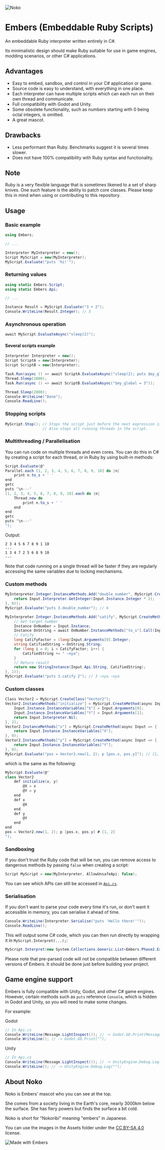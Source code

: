 ![Noko](Assets/Noko.png)

# Embers (Embeddable Ruby Scripts)

An embeddable Ruby interpreter written entirely in C#.

Its minimalistic design should make Ruby suitable for use in game engines, modding scenarios, or other C# applications.

## Advantages
- Easy to embed, sandbox, and control in your C# application or game.
- Source code is easy to understand, with everything in one place.
- Each interpreter can have multiple scripts which can each run on their own thread and communicate.
- Full compatibility with Godot and Unity.
- Some obsolete functionality, such as numbers starting with 0 being octal integers, is omitted.
- A great mascot.

## Drawbacks
- Less performant than Ruby. Benchmarks suggest it is several times slower.
- Does not have 100% compatibility with Ruby syntax and functionality.

## Note
Ruby is a very flexible language that is sometimes likened to a set of sharp knives. One such feature is the ability to patch core classes. Please keep this in mind when using or contributing to this repository.

## Usage
### Basic example
```csharp
using Embers;

// ...

Interpreter MyInterpreter = new();
Script MyScript = new(MyInterpreter);
MyScript.Evaluate("puts 'hi!'");
```
### Returning values
```csharp
using static Embers.Script;
using static Embers.Api;

// ...

Instance Result = MyScript.Evaluate("3 + 2");
Console.WriteLine(Result.Integer); // 5
```
### Asynchronous operation
```csharp
await MyScript.EvaluateAsync("sleep(2)");
```

#### Several scripts example
```csharp
Interpreter Interpreter = new();
Script ScriptA = new(Interpreter);
Script ScriptB = new(Interpreter);

Task.Run(async () => await ScriptA.EvaluateAsync("sleep(2); puts $my_global"));
Thread.Sleep(1000);
Task.Run(async () => await ScriptB.EvaluateAsync("$my_global = 3"));

Thread.Sleep(2000);
Console.WriteLine("Done");
Console.ReadLine();
```

### Stopping scripts
```csharp
MyScript.Stop(); // Stops the script just before the next expression is interpreted.
                 // Also stops all running threads in the script.
```

### Multithreading / Parallelisation
You can run code on multiple threads and even cores. You can do this in C# by creating a script for each thread, or in Ruby by using built-in methods:

```csharp
Script.Evaluate(@"
Parallel.each [1, 2, 3, 4, 5, 6, 7, 8, 9, 10] do |n|
    print n.to_s + ' '
end
getc
puts '\n---'
[1, 2, 3, 4, 5, 6, 7, 8, 9, 10].each do |n|
    Thread.new do
        print n.to_s + ' '
    end
end
getc
puts '\n---'
");
```
Output:
```
2 3 4 5 6 7 8 9 1 10
---
1 3 4 7 2 5 6 8 9 10
---
```

Note that code running on a single thread will be faster if they are regularly accessing the same variables due to locking mechanisms.

### Custom methods
```csharp
MyInterpreter.Integer.InstanceMethods.Add("double_number", MyScript.CreateMethod(async Input => {
    return Input.Interpreter.GetInteger(Input.Instance.Integer * 2);
}, 0));
MyScript.Evaluate("puts 3.double_number"); // 6
```
```csharp
MyInterpreter.Integer.InstanceMethods.Add("catify", MyScript.CreateMethod(async Input => {
    // Get target number
    Instance OnNumber = Input.Instance;
    Instance OnString = await OnNumber.InstanceMethods["to_s"].Call(Input.Script, OnNumber);
    // Catify
    long CatifyFactor = (long)Input.Arguments[0].Integer;
    string CatifiedString = OnString.String;
    for (long i = 0; i < CatifyFactor; i++) {
        CatifiedString += " ~nya";
    }
    // Return result
    return new StringInstance(Input.Api.String, CatifiedString);
}, 1));
MyScript.Evaluate("puts 3.catify 2"); // 3 ~nya ~nya
```
### Custom classes
```csharp
Class Vector2 = MyScript.CreateClass("Vector2");
Vector2.InstanceMethods["initialize"] = MyScript.CreateMethod(async Input => {
    Input.Instance.InstanceVariables["X"] = Input.Arguments[0];
    Input.Instance.InstanceVariables["Y"] = Input.Arguments[1];
    return Input.Interpreter.Nil;
}, 2);
Vector2.InstanceMethods["x"] = MyScript.CreateMethod(async Input => {
    return Input.Instance.InstanceVariables["X"];
}, 0);
Vector2.InstanceMethods["y"] = MyScript.CreateMethod(async Input => {
    return Input.Instance.InstanceVariables["Y"];
}, 0);
MyScript.Evaluate("pos = Vector2.new(1, 2); p [pos.x, pos.y]"); // [1, 2]
```
which is the same as the following:
```csharp
MyScript.Evaluate(@"
class Vector2
    def initialize(x, y)
        @X = x
        @Y = y
    end
    def x
        @X
    end
    def y
        @Y
    end
end
pos = Vector2.new(1, 2); p [pos.x, pos.y] # [1, 2]
");
```
### Sandboxing
If you don't trust the Ruby code that will be run, you can remove access to dangerous methods by passing `false` when creating a script:
```csharp
Script MyScript = new(MyInterpreter, AllowUnsafeApi: false);
```
You can see which APIs can still be accessed in [`Api.cs`](Source/Embers/Api.cs).

### Serialisation
If you don't want to parse your code every time it's run, or don't want it accessible in memory, you can serialise it ahead of time.
```csharp
Console.WriteLine(Interpreter.Serialise("puts 'Hello there!'"));
Console.ReadLine();
```
This will output some C# code, which you can then run directly by wrapping it in `MyScript.Interpret(...);`:
```csharp
MyScript.Interpret(new System.Collections.Generic.List<Embers.Phase2.Expression>() {new Embers.Phase2.MethodCallExpression(new Embers.Phase2.ObjectTokenExpression(new Embers.Phase2.Phase2Token(new DebugLocation(1, 0), Embers.Phase2.Phase2TokenType.LocalVariableOrMethod, "puts", new Embers.Phase1.Phase1Token(new DebugLocation(1, 0), Embers.Phase1.Phase1TokenType.Identifier, "puts", false, false, false))), new System.Collections.Generic.List<Embers.Phase2.Expression>() {new Embers.Phase2.ObjectTokenExpression(new Embers.Phase2.Phase2Token(new DebugLocation(1, 5), Embers.Phase2.Phase2TokenType.String, "Hello there!", new Embers.Phase1.Phase1Token(new DebugLocation(1, 5), Embers.Phase1.Phase1TokenType.String, "Hello there!", true, false, false)))}, null)});
```
Please note that pre-parsed code will not be compatible between different versions of Embers. It should be done just before building your project.

## Game engine support
Embers is fully compatible with Unity, Godot, and other C# game engines. However, certain methods such as `puts` reference `Console`, which is hidden in Godot and Unity, so you will need to make some changes.

For example:

Godot
```csharp
// In Api.cs
Console.WriteLine(Message.LightInspect()); // -> Godot.GD.Print(Message.LightInspect());
Console.WriteLine(); // -> Godot.GD.Print("");
```

Unity
```csharp
// In Api.cs
Console.WriteLine(Message.LightInspect()); // -> UnityEngine.Debug.Log(Message.LightInspect());
Console.WriteLine(); // -> UnityEngine.Debug.Log("");
```

## About Noko
Noko is Embers' mascot who you can see at the top.

She comes from a society living in the Earth's core, nearly 3000km below the surface. She has fiery powers but finds the surface a bit cold.

Noko is short for "Nokoribi" meaning "embers" in Japanese.

You can use the images in the Assets folder under the [CC BY-SA 4.0](https://creativecommons.org/licenses/by-sa/4.0) license.

![Made with Embers](Assets/Made%20with%20Embers%20Mini.png)